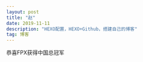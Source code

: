 ```yaml
---
layout: post
title: "赵"
date: 2019-11-11
description: "HEXO配置，HEXO+Github，搭建自己的博客"
tag: 博客
--- 
```

恭喜FPX获得中国总冠军
